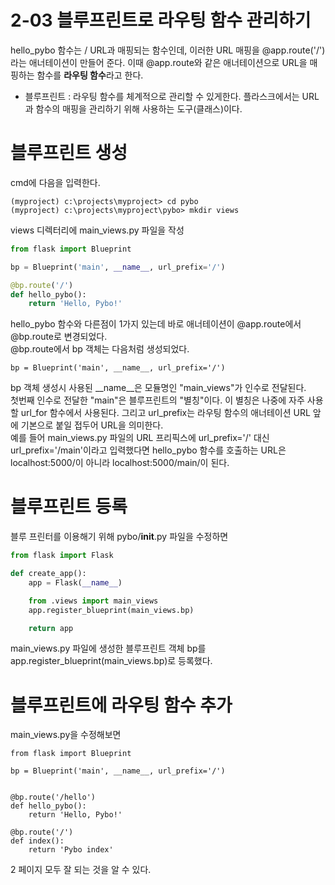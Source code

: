# 2-03 블루프린트로 라우팅 함수 관리하기
hello_pybo 함수는 / URL과 매핑되는 함수인데, 이러한 URL 매핑을 @app.route('/')라는 애너테이션이 만들어 준다. 이때 @app.route와 같은 애너테이션으로 URL을 매핑하는 함수를 **라우팅 함수**라고 한다.

- 블루프린트 : 
라우팅 함수를 체계적으로 관리할 수 있게한다.
플라스크에서는 URL과 함수의 매핑을 관리하기 위해 사용하는 도구(클래스)이다.

# 블루프린트 생성
cmd에 다음을 입력한다.
```
(myproject) c:\projects\myproject> cd pybo
(myproject) c:\projects\myproject\pybo> mkdir views
```

views 디렉터리에 main_views.py 파일을 작성
```python
from flask import Blueprint

bp = Blueprint('main', __name__, url_prefix='/')

@bp.route('/')
def hello_pybo():
    return 'Hello, Pybo!'
```
hello_pybo 함수와 다른점이 1가지 있는데 바로 애너테이션이 @app.route에서 @bp.route로 변경되었다. <br> 
@bp.route에서 bp 객체는 다음처럼 생성되었다.

```
bp = Blueprint('main', __name__, url_prefix='/')
```
bp 객체 생성시 사용된 __name__은 모듈명인 "main_views"가 인수로 전달된다. <br>
첫번째 인수로 전달한 "main"은 블루프린트의 "별칭"이다. 이 별칭은 나중에 자주 사용할 url_for 함수에서 사용된다. 
그리고 url_prefix는 라우팅 함수의 애너테이션 URL 앞에 기본으로 붙일 접두어 URL을 의미한다. <br>
예를 들어 main_views.py 파일의 URL 프리픽스에 url_prefix='/' 대신 
url_prefix='/main'이라고 입력했다면 hello_pybo 함수를 호출하는 URL은 localhost:5000/이 아니라 
localhost:5000/main/이 된다.

# 블루프린트 등록
블루 프린터를 이용해기 위해 pybo/__init__.py 파일을 수정하면
```python
from flask import Flask

def create_app():
    app = Flask(__name__)

    from .views import main_views
    app.register_blueprint(main_views.bp)

    return app
```
main_views.py 파일에 생성한 블루프린트 객체 bp를 app.register_blueprint(main_views.bp)로 등록했다. 

# 블루프린트에 라우팅 함수 추가
main_views.py을 수정해보면
```
from flask import Blueprint

bp = Blueprint('main', __name__, url_prefix='/')


@bp.route('/hello')
def hello_pybo():
    return 'Hello, Pybo!'

@bp.route('/')
def index():
    return 'Pybo index'
```
2 페이지 모두 잘 되는 것을 알 수 있다.
